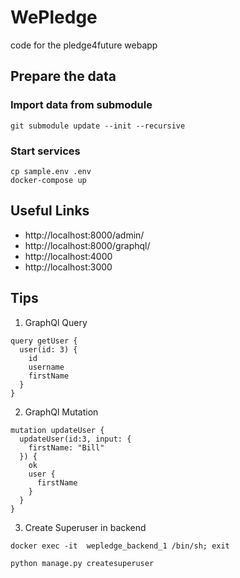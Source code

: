 # WePledge
code for the pledge4future webapp


## Prepare the data

### Import data from submodule  
```
git submodule update --init --recursive
```

### Start services
```
cp sample.env .env
docker-compose up
```

## Useful Links
- http://localhost:8000/admin/
- http://localhost:8000/graphql/
- http://localhost:4000
- http://localhost:3000


## Tips

1. GraphQl Query
```
query getUser {
  user(id: 3) {
    id
    username
    firstName
  }
}
```

2. GraphQl Mutation
```
mutation updateUser {
  updateUser(id:3, input: {
    firstName: "Bill"
  }) {
    ok
    user {
      firstName
    }
  }
}
```

3. Create Superuser in backend

```
docker exec -it  wepledge_backend_1 /bin/sh; exit
```

```
python manage.py createsuperuser
```
